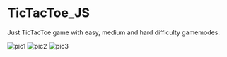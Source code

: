 # TicTacToe_JS
Just TicTacToe game with easy, medium and hard difficulty gamemodes.

![pic1](https://github.com/RekenGit/TicTacToe_JS/assets/72222392/5dbc27ce-c408-4716-9ae5-aceabd52b994)
![pic2](https://github.com/RekenGit/TicTacToe_JS/assets/72222392/a70cbdef-73c4-4677-b30e-83a5dc5a373b)
![pic3](https://github.com/RekenGit/TicTacToe_JS/assets/72222392/bda766b2-f656-42f9-a407-2a765cec0b63)
